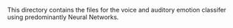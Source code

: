 This directory contains the files for the voice and auditory emotion classifer using predominantly Neural Networks.

